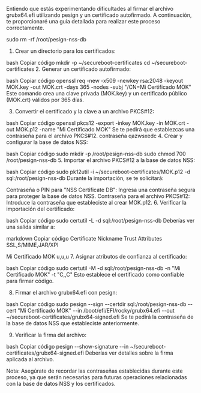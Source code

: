 Entiendo que estás experimentando dificultades al firmar el archivo grubx64.efi utilizando pesign y un certificado autofirmado. A continuación, te proporcionaré una guía detallada para realizar este proceso correctamente.

sudo rm -rf /root/pesign-nss-db

1. Crear un directorio para los certificados:

bash
Copiar código
mkdir -p ~/secureboot-certificates
cd ~/secureboot-certificates
2. Generar un certificado autofirmado:

bash
Copiar código
openssl req -new -x509 -newkey rsa:2048 -keyout MOK.key -out MOK.crt -days 365 -nodes -subj "/CN=Mi Certificado MOK"
Este comando crea una clave privada (MOK.key) y un certificado público (MOK.crt) válidos por 365 días.

3. Convertir el certificado y la clave a un archivo PKCS#12:

bash
Copiar código
openssl pkcs12 -export -inkey MOK.key -in MOK.crt -out MOK.p12 -name "Mi Certificado MOK"
Se te pedirá que establezcas una contraseña para el archivo PKCS#12.
contraseña qazwsxedc
4. Crear y configurar la base de datos NSS:

bash
Copiar código
sudo mkdir -p /root/pesign-nss-db
sudo chmod 700 /root/pesign-nss-db
5. Importar el archivo PKCS#12 a la base de datos NSS:

bash
Copiar código
sudo pk12util -i ~/secureboot-certificates/MOK.p12 -d sql:/root/pesign-nss-db
Durante la importación, se te solicitará:

Contraseña o PIN para "NSS Certificate DB": Ingresa una contraseña segura para proteger la base de datos NSS.
Contraseña para el archivo PKCS#12: Introduce la contraseña que estableciste al crear MOK.p12.
6. Verificar la importación del certificado:

bash
Copiar código
sudo certutil -L -d sql:/root/pesign-nss-db
Deberías ver una salida similar a:

markdown
Copiar código
Certificate Nickname                                         Trust Attributes
                                                             SSL,S/MIME,JAR/XPI

Mi Certificado MOK                                           u,u,u
7. Asignar atributos de confianza al certificado:

bash
Copiar código
sudo certutil -M -d sql:/root/pesign-nss-db -n "Mi Certificado MOK" -t "C,,C"
Esto establece el certificado como confiable para firmar código.

8. Firmar el archivo grubx64.efi con pesign:

bash
Copiar código
sudo pesign --sign --certdir sql:/root/pesign-nss-db --cert "Mi Certificado MOK" --in /boot/efi/EFI/rocky/grubx64.efi --out ~/secureboot-certificates/grubx64-signed.efi
Se te pedirá la contraseña de la base de datos NSS que estableciste anteriormente.

9. Verificar la firma del archivo:

bash
Copiar código
pesign --show-signature --in ~/secureboot-certificates/grubx64-signed.efi
Deberías ver detalles sobre la firma aplicada al archivo.

Nota: Asegúrate de recordar las contraseñas establecidas durante este proceso, ya que serán necesarias para futuras operaciones relacionadas con la base de datos NSS y los certificados.
